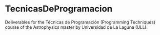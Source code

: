 # TecnicasDeProgramacion
Deliverables for the Técnicas de Programación (Programming Techniques) course of the Astrophysics master by Universidad de La Laguna (ULL).
